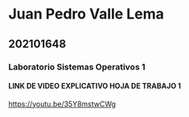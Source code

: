 # Juan Pedro Valle Lema
## 202101648

### Laboratorio Sistemas Operativos 1

#### LINK DE VIDEO EXPLICATIVO HOJA DE TRABAJO 1

https://youtu.be/35Y8mstwCWg
